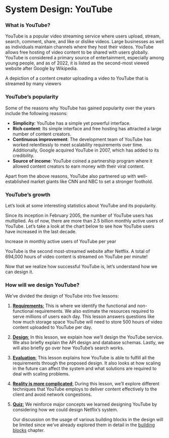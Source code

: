 # System Design: YouTube

### What is YouTube? <a href="#what-is-youtube-0" id="what-is-youtube-0"></a>

YouTube is a popular video streaming service where users upload, stream, search, comment, share, and like or dislike videos. Large businesses as well as individuals maintain channels where they host their videos. YouTube allows free hosting of video content to be shared with users globally. YouTube is considered a primary source of entertainment, especially among young people, and as of 2022, it is listed as the second-most viewed website after Google by Wikipedia.

A depiction of a content creator uploading a video to YouTube that is streamed by many viewers

### YouTube’s popularity <a href="#youtubes-popularity-0" id="youtubes-popularity-0"></a>

Some of the reasons why YouTube has gained popularity over the years include the following reasons:

* **Simplicity**: YouTube has a simple yet powerful interface.
* **Rich content**: Its simple interface and free hosting has attracted a large number of content creators.
* **Continuous improvement**: The development team of YouTube has worked relentlessly to meet scalability requirements over time. Additionally, Google acquired YouTube in 2007, which has added to its credibility.
* **Source of income**: YouTube coined a partnership program where it allowed content creators to earn money with their viral content.

Apart from the above reasons, YouTube also partnered up with well-established market giants like CNN and NBC to set a stronger foothold.

### YouTube’s growth <a href="#youtubes-growth-1" id="youtubes-growth-1"></a>

Let’s look at some interesting statistics about YouTube and its popularity.

Since its inception in February 2005, the number of YouTube users has multiplied. As of now, there are more than 2.5 billion monthly active users of YouTube. Let’s take a look at the chart below to see how YouTube users have increased in the last decade.

Increase in monthly active users of YouTube per year

YouTube is the second most-streamed website after Netflix. A total of 694,000 hours of video content is streamed on YouTube per minute!

Now that we realize how successful YouTube is, let’s understand how we can design it.

### How will we design YouTube? <a href="#how-will-we-design-youtube-0" id="how-will-we-design-youtube-0"></a>

We’ve divided the design of YouTube into five lessons:

1. [**Requirements**:](https://www.educative.io/collection/page/10370001/4941429335392256/5574324458618880) This is where we identify the functional and non-functional requirements. We also estimate the resources required to serve millions of users each day. This lesson answers questions like how much storage space YouTube will need to store 500 hours of video content uploaded to YouTube per day.
2. [**Design**:](https://www.educative.io/collection/page/10370001/4941429335392256/5334361548783616) In this lesson, we explain how we’ll design the YouTube service. We also briefly explain the API design and database schemas. Lastly, we will also briefly go over how YouTube’s search works.
3. [**Evaluation**:](https://www.educative.io/collection/page/10370001/4941429335392256/4932171382390784) This lesson explains how YouTube is able to fulfill all the requirements through the proposed design. It also looks at how scaling in the future can affect the system and what solutions are required to deal with scaling problems.
4. [**Reality is more complicated**:](https://www.educative.io/collection/page/10370001/4941429335392256/5471711817891840) During this lesson, we’ll explore different techniques that YouTube employs to deliver content effectively to the client and avoid network congestions.
5.  [**Quiz**:](https://www.educative.io/collection/page/10370001/4941429335392256/6669179066777600) We reinforce major concepts we learned designing YouTube by considering how we could design Netflix’s system.

    Our discussion on the usage of various building blocks in the design will be limited since we’ve already explored them in detail in the [building blocks](https://www.educative.io/collection/page/10370001/4941429335392256/6061247618875392) chapter.
